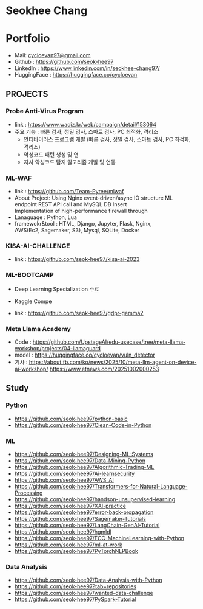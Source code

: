 # **Seokhee Chang**      
# **Portfolio**   

- Mail: <cycloevan97@gmail.com>     
- Github : <https://github.com/seok-hee97>
- LinkedIn : <https://www.linkedin.com/in/seokhee-chang97/>
- HuggingFace : <https://huggingface.co/cycloevan>

## **PROJECTS**

### **Probe Anti-Virus Program**      
- link : <https://www.wadiz.kr/web/campaign/detail/153064>      
- 주요 기능 : 빠른 검사, 정밀 검사, 스마트 검사, PC 최적화, 격리소 
  - 안티바이러스 프로그램 개발 (빠른 검사, 정밀 검사, 스마트 검사, PC 최적화, 격리소)
  - 악성코드 패턴 생성 및 연
  - 자사 악성코드 탐지 알고리즘 개발 및 연동

###  **ML-WAF**      
- link : <https://github.com/Team-Pyree/mlwaf>    
- About Project: Using Nginx event-driven/async IO structure ML   
  endpoint REST API call and MySQL DB Insert     
  Implementation of high-performance firewall through     
- Lanaguage : Python, Lua     
- framewokr&tool : HTML, Django, Jupyter, Flask, Nginx,       
  AWS(Ec2, Sagemaker, S3), Mysql, SQLite, Docker     


### **KISA-AI-CHALLENGE**
- link : https://github.com/seok-hee97/kisa-ai-2023

### **ML-BOOTCAMP**
- Deep Learning Specialization 수료
- Kaggle Compe



- link : https://github.com/seok-hee97/gdpr-gemma2

### **Meta Llama Academy**

- Code : https://github.com/UpstageAI/edu-usecase/tree/meta-llama-workshop/projects/04-llamaguard
- model : https://huggingface.co/cycloevan/vuln_detector
- 기사 : 
https://about.fb.com/ko/news/2025/10/meta-llm-agent-on-device-ai-workshop/
https://www.etnews.com/20251002000253









## **Study**

### **Python**
- <https://github.com/seok-hee97/python-basic>
- <https://github.com/seok-hee97/Clean-Code-in-Python>

### **ML**
- <https://github.com/seok-hee97/Designing-ML-Systems>
- <https://github.com/seok-hee97/Data-Mining-Python>
- <https://github.com/seok-hee97/Algorithmic-Trading-ML>
- <https://github.com/seok-hee97/Ai-learnsecurity>
- <https://github.com/seok-hee97/AWS_AI>
- <https://github.com/seok-hee97/Transformers-for-Natural-Language-Processing>
- <https://github.com/seok-hee97/handson-unsupervised-learning>
- <https://github.com/seok-hee97/XAI-practice>
- <https://github.com/seok-hee97/error-back-propagation>
- <https://github.com/seok-hee97/Sagemaker-Tutorials>
- <https://github.com/seok-hee97/LangChain-GenAI-Tutorial>
- <https://github.com/seok-hee97/hgmldl>
- <https://github.com/seok-hee97/FCC-MachineLearning-with-Python>
- <https://github.com/seok-hee97/ml-at-work>
- <https://github.com/seok-hee97/PyTorchNLPBook>


### **Data Analysis**
- <https://github.com/seok-hee97/Data-Analysis-with-Python>
- <https://github.com/seok-hee97?tab=repositories>
- <https://github.com/seok-hee97/wanted-data-challenge>
- <https://github.com/seok-hee97/PySpark-Tutorial>
